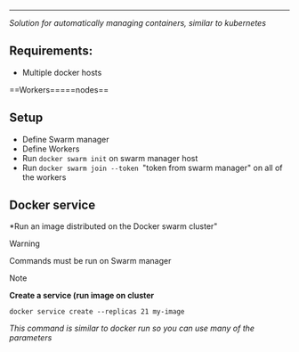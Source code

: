 ****
*Solution for automatically managing containers, similar to kubernetes*
## Requirements:
- Multiple docker hosts

==Workers==\===nodes==



## Setup
- Define Swarm manager
- Define Workers
- Run `docker swarm init` on swarm manager host
- Run `docker swarm join --token `"token from swarm manager" on all of the workers

## Docker service
*Run an image distributed on the Docker swarm cluster"
>[!warning]
>Commands must be run on Swarm manager

>[!note]
>**Create a service (run image on cluster**
>```
>docker service create --replicas 21 my-image
>```
>*This command is similar to docker run so you can use many of the parameters*

